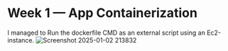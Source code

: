 # Week 1 — App Containerization

I managed to Run the dockerfile CMD as an external script using an Ec2-instance.
![Screenshot 2025-01-02 213832](https://github.com/user-attachments/assets/28f571a4-0d07-4965-8e22-3e371a3c42bf)
